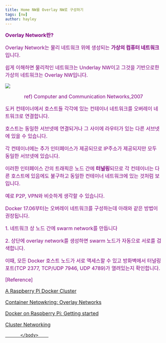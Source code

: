 ```yaml
---
title: Home NW를 Overlay NW로 구성하기
tags: [nw]
author: hayley
---
```

<html>
    <body>
    <font size="3" color="purple"><p><b>Overlay Network란?</b>
    <p>Overlay Network는 물리 네트워크 위에 생성되는 <b>가상의 컴퓨터 네트워크</b>입니다. 
    <p>쉽게 이해하면 물리적인 네트워크는 Underlay NW이고 그것을 기반으로한 가상의 네트워크는 Overlay NW입니다.
    <p class="aligncenter">
      <img src="https://flylib.com/books/2/959/1/html/2/images/mir16f11.jpg">
    </p>  
    <center>ref) Computer and Communication Networks,2007</center>
    <p>
    <p>  
    도커 컨테이너에서 호스트들 각각에 있는 컨테이너 네트워크를 오버레이 네트워크로 연결합니다.
      <p>호스트는 동일한 서브넷에 연결되거나 그 사이에 라우터가 있는 다른 서브넷에 있을 수 있습니다.</p> 
    <p>각 컨테이너에는 추가 인터페이스가 제공되므로 IP주소가 제공되지만 모두 동일한 서브넷에 있습니다. </p>
    <p>이러한 인터페이스 간의 트래픽은 노드 간에 <b>터널링</b>되므로 각 컨테이너는 다른 호스트에 있음에도 불구하고 동일한 컨테이너 네트워크에 있는 것처럼 보입니다. </p>
    <p>예로 P2P, VPN와 비슷하게 생각할 수 있습니다. </p>
    <p>  
    <p>  
    <p>Docker 17.06부터는 오버레이 네트워크를 구성하는데 아래와 같은 방법이 권장됩니다.
    <p>  1. 네트워크 상 노드 간에 swarm network를 만듭니다
    <p>  2. 상단에 overlay network를 생성하면 swarm 노드가 자동으로 서로를 검색합니다.
    <p>     이때, 모든 Docker 호스트 노드가 서로 액세스할 수 있고 방화벽에서 터널링 포트(TCP 2377, TCP/UDP 7946, UDP 4789)가 열려있는지 확인합니다.
    <p>
    <p>    
      <p>[Reference]
      <p><a href="https://archived.informaticslab.co.uk/infrastructure/2015/12/09/raspberry-pi-docker-cluster.html"> A Raspberry Pi Docker Cluster
      <p><a href="https://medium.com/@tukai.anirban/container-networking-overlay-networks-b712d6ddfb67">Container Netowkring: Overlay Networks  
      <p><a href="https://medium.com/@tukai.anirban/docker-on-raspberry-pi-getting-started-c7b403205ecf">Docker on Raspberry Pi: Getting started
      <p><a href="https://kubernetes.io/ko/docs/concepts/cluster-administration/networking/">Cluster Networking</p>
          
          </body>    
</html>        



